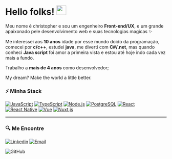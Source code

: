 


# Hello folks! <img src="https://raw.githubusercontent.com/MartinHeinz/MartinHeinz/master/wave.gif" width="30px">

Meu nome é christopher e sou um engenheiro **Front-end/UX**, e um grande apaixonado pele desenvolvimento web e suas tecnologias magicas ✨

Me interessei aos **10 anos** idade por esse mundo doido da programação, comecei por **c/c++**, estudei **java**, me diverti com **C#/.net**, mas quando conheci **Java script** foi amor a primeira vista e estou até hoje indo cada vez mais a fundo.

Trabalho a  **mais de 4 anos** como desenvolvedor; 

My dream? Make the world a little better.

### :zap: Minha Stack
[![JavaScript](https://img.shields.io/badge/-JavaScript-000?logo=JavaScript&link=https://www.ecma-international.org/)](https://www.ecma-international.org/)
[![TypeScript](https://img.shields.io/badge/-TypeScript-007ACC?logo=TypeScript&logoColor=white&link=https://www.typescriptlang.org/)](https://www.typescriptlang.org/)
[![Node.js](https://img.shields.io/badge/-Node.js-339933?logo=Node.js&logoColor=white&link=https://nodejs.org)](https://nodejs.org)
[![PostgreSQL](https://img.shields.io/badge/-PostgreSQL-336791?logo=PostgreSQL&logoColor=white&link=https://www.postgresql.org/)](https://www.postgresql.org/)
[![React](https://img.shields.io/badge/-React-61DAFB?logo=React&logoColor=white&link=https://reactjs.org/)](https://reactjs.org/)
[![React Native](https://img.shields.io/badge/-React_Native-4B8BF5?logo=Android&logoColor=white&link=https://reactnative.dev/)](https://reactnative.dev/)
[![Vue](https://img.shields.io/badge/-Vue.js-4FC08D?logo=Vue.js&logoColor=white&link=https://vuejs.org/)](https://vuejs.org/)
[![Nuxt.js](https://img.shields.io/badge/-Nuxt.js-00C58E?logo=Nuxt.js&logoColor=white&link=https://nuxtjs.org/)](https://nuxtjs.org/)

<hr style="border: 1px solid gray"> </hr>

### :mag: Me Encontre

[![Linkedin](https://img.shields.io/badge/-LinkedIn-blue?logo=Linkedin&logoColor=white&link=https://www.linkedin.com/in/christopher-mendonça-mesquita-siqueira-092220171/)](https://www.linkedin.com/in/christopher-mendonça-mesquita-siqueira-092220171/)
[![Email](https://img.shields.io/badge/-Email-de4343?logo=Gmail&logoColor=white&link=mailto:christophermms.ctt@gmail.com)](mailto:christophermms.ctt@gmail.com)

![GitHub](https://img.shields.io/github/followers/fullstack-overkill?label=Seguir&style=social&logo=github)

